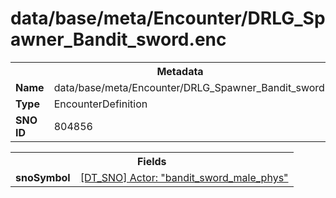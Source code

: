 <h1>data/base/meta/Encounter/DRLG_Spawner_Bandit_sword.enc</h1><table><tr><th colspan="100%">Metadata</th></tr><tr><td><b>Name</b></td><td>data/base/meta/Encounter/DRLG_Spawner_Bandit_sword.enc</td></tr><tr><td><b>Type</b></td><td>EncounterDefinition</td></tr><tr><td><b>SNO ID</b></td><td>804856</td></tr></table>

<table><tr><th colspan="100%">Fields</th></tr><tr><td><b>snoSymbol</b></td><td><a href="..\Actor\bandit_sword_male_phys.acr.md">[DT_SNO] Actor: "bandit_sword_male_phys"</a></td></tr></table>

